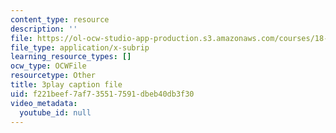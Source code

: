 ```yaml
---
content_type: resource
description: ''
file: https://ol-ocw-studio-app-production.s3.amazonaws.com/courses/18-06sc-linear-algebra-fall-2011/f221beef7af735517591dbeb40db3f30_QNpj-gOXW9M.srt
file_type: application/x-subrip
learning_resource_types: []
ocw_type: OCWFile
resourcetype: Other
title: 3play caption file
uid: f221beef-7af7-3551-7591-dbeb40db3f30
video_metadata:
  youtube_id: null
---
```

